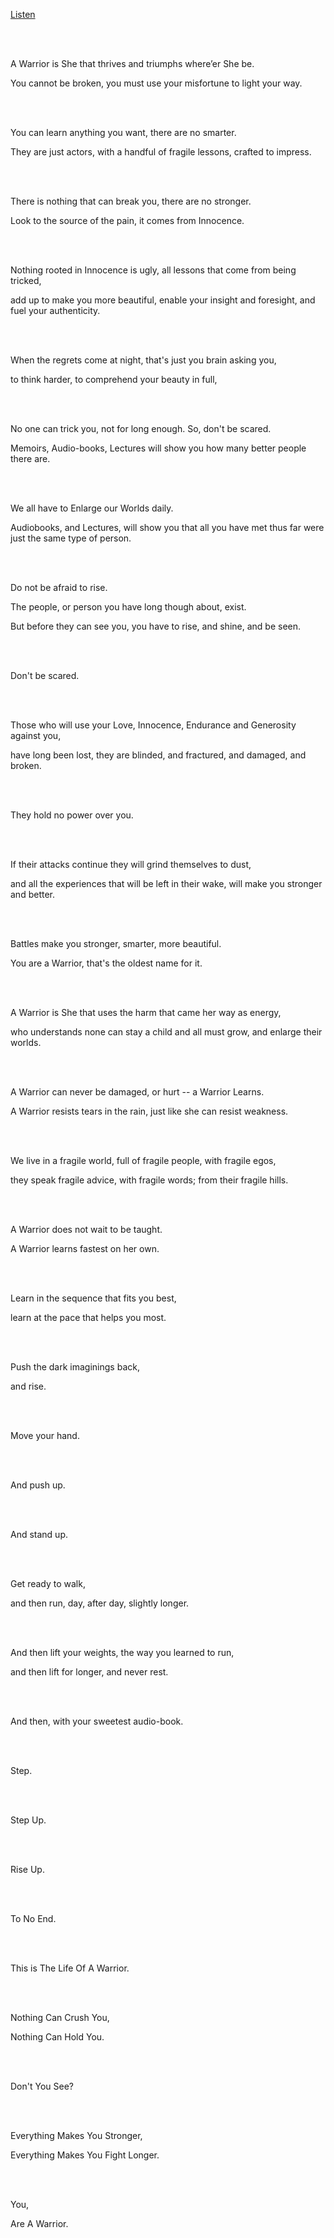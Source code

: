 
[Listen](audio/id145.mp3)

<br><br>

A Warrior is She that thrives and triumphs where’er She be.

You cannot be broken, you must use your misfortune to light your way.

<br><br>

You can learn anything you want, there are no smarter.

They are just actors, with a handful of fragile lessons, crafted to impress.

<br><br>

There is nothing that can break you, there are no stronger.

Look to the source of the pain, it comes from Innocence.

<br><br>

Nothing rooted in Innocence is ugly, all lessons that come from being tricked,

add up to make you more beautiful, enable your insight and foresight, and fuel your authenticity.

<br><br>

When the regrets come at night, that's just you brain asking you,

to think harder, to comprehend your beauty in full,

<br><br>

No one can trick you, not for long enough. So, don't be scared.

Memoirs, Audio-books, Lectures will show you how many better people there are.

<br><br>

We all have to Enlarge our Worlds daily.

Audiobooks, and Lectures, will show you that all you have met thus far were just the same type of person.

<br><br>

Do not be afraid to rise.

The people, or person you have long though about, exist.

But before they can see you, you have to rise, and shine, and be seen.

<br><br>

Don't be scared.

<br><br>

Those who will use your Love, Innocence, Endurance and Generosity against you,

have long been lost, they are blinded, and fractured, and damaged, and broken.

<br><br>

They hold no power over you.

<br><br>

If their attacks continue they will grind themselves to dust,

and all the experiences that will be left in their wake, will make you stronger and better.

<br><br>

Battles make you stronger, smarter, more beautiful.

You are a Warrior, that's the oldest name for it.

<br><br>

A Warrior is She that uses the harm that came her way as energy,

who understands none can stay a child and all must grow, and enlarge their worlds.

<br><br>

A Warrior can never be damaged, or hurt -- a Warrior Learns.

A Warrior resists tears in the rain, just like she can resist weakness.

<br><br>

We live in a fragile world, full of fragile people, with fragile egos,

they speak fragile advice, with fragile words; from their fragile hills.

<br><br>

A Warrior does not wait to be taught.

A Warrior learns fastest on her own.

<br><br>

Learn in the sequence that fits you best,

learn at the pace that helps you most.

<br><br>

Push the dark imaginings back,

and rise.

<br><br>

Move your hand.

<br><br>

And push up.

<br><br>

And stand up.

<br><br>

Get ready to walk,

and then run, day, after day, slightly longer.

<br><br>

And then lift your weights, the way you learned to run,

and then lift for longer,
and never rest.

<br><br>

And then, with your sweetest audio-book.

<br><br>

Step.

<br><br>

Step Up.

<br><br>

Rise Up.

<br><br>

To No End.

<br><br>

This is The Life Of A Warrior.

<br><br>

Nothing Can Crush You,

Nothing Can Hold You.

<br><br>

Don't You See?

<br><br>

Everything Makes You Stronger,

Everything Makes You Fight Longer.

<br><br>

You,

Are A Warrior.
